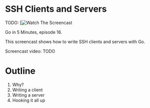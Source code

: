 # SSH Clients and Servers

TODO: [![Watch The Screencast](TODO)

Go in 5 Minutes, episode 16.

This screencast shows how to write SSH clients and servers with Go.

Screencast video: TODO

# Outline

1. Why?
1. Writing a client
1. Writing a server
1. Hooking it all up
